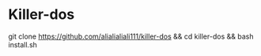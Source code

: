 # Killer-dos
git clone https://github.com/alialialiali111/killer-dos &amp;&amp; cd killer-dos &amp;&amp; bash install.sh
